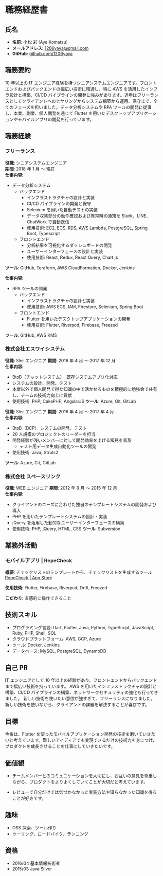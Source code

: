 # 職務経歴書

## 氏名

- **名前**: 小松 彩 (Aya Komatsu)
- **メールアドレス**: 1206yaya@gmail.com
- **GitHub**: [github.com/1206yaya](https://github.com/1206yaya)

## 職務要約

10 年以上の IT エンジニア経験を持つシニアシステムエンジニアです。フロントエンドおよびバックエンドの幅広い技術に精通し、特に AWS を活用したインフラ設計と構築、CI/CD パイプラインの開発に強みがあります。近年はフリーランスとしてクライアントへのヒヤリングからシステム構築から運用、保守まで、全てのフェーズを担いました。データ分析システムや RPA ツールの開発に従事し、本業、副業、個人開発を通じて Flutter を用いたデスクトップアプリケーションやモバイルアプリの開発を行っています。

## 職務経験

### フリーランス

**役職**: シニアシステムエンジニア  
**期間**: 2018 年 1 月 〜 現在  
**仕事内容**:

- データ分析システム
  - バックエンド
    - インフラストラクチャの設計と実装
    - CI/CD パイプラインの開発と保守
    - Selenium を用いた自動テストの実装
    - データ収集部分の動作確認および異常時の通知を Slack、LINE、ChatWork で自動送信
    - 使用技術: EC2, ECS, RDS, AWS Lambda, PostgreSQL, Spring Boot, Typescript
  - フロントエンド
    - 分析結果を可視化するダッシュボードの開発
    - ユーザーインターフェースの設計と実装
    - 使用技術: React, Redux, React Query, Chart.js

**ツール**: GitHub, Teraform, AWS CloudFormation, Docker, Jenkins

**仕事内容**:

- RPA ツールの開発
  - バックエンド
    - インフラストラクチャの設計と実装
    - 使用技術: AWS ECS, IAM, Firestore, Selenium, Spring Boot
  - フロントエンド
    - Flutter を用いたデスクトップアプリケーションの開発
    - 使用技術: Flutter, Riverpod, Firebase, Freezed

**ツール**: GitHub, AWS KMS

### 株式会社エスワイシステム

**役職**: SIer エンジニア
**期間**: 2016 年 4 月 〜 2017 年 12 月  
**仕事内容**:

- BtoB（チャットシステム） ,既存システムアプリ化対応
- システムの設計、開発、テスト
- 本業以外で個人開発で得た知識の中で活かせるものを積極的に勉強会で共有し、チームの技術力向上に貢献
- 使用技術: PHP, CakePHP, AngularJS
  **ツール**: Azure, Git, GitLab

**役職**: SIer エンジニア
**期間**: 2016 年 4 月 〜 2017 年 4 月  
**仕事内容**:

- BtoB（BCP） システムの開発、テスト
- 20 人規模のプロジェクトのリーダーを担当
- 開発経験が浅いメンバーに対して開発効率を上げる知見を普及
  - テスト用データ生成自動化ツールの開発
- 使用技術: Java, Struts2

**ツール**: Azure, Git, GitLab

### 株式会社 スペースリンク

**役職**: WEB エンジニア
**期間**: 2012 年 8 月 〜 2015 年 12 月  
**仕事内容**:

- クライアントのニーズに合わせた独自のテンプレートシステムの開発および導入
- PHP を用いたテンプレートシステムの設計・実装
- jQuery を活用した動的なユーザーインターフェースの構築
- 使用技術: PHP, jQuery, HTML, CSS
  **ツール**: Subversion

## 業務外活動

### モバイルアプリ | RepeCheck

**概要**: チェックリストのテンプレートから、チェックリストを生成するツール
[RepeCheck | App Store](https://itunes.apple.com/app/6541751032)

**使用技術**: Flutter, Firebase, Riverpod, Drift, Freezed

**こだわり**: 直感的に操作できること

## 技術スキル

- プログラミング言語: Dart, Flutter, Java, Python, TypeScript, JavaScript, Ruby, PHP, Shell, SQL
- クラウドプラットフォーム: AWS, GCP, Azure
- ツール: Docker, Jenkins
- データベース: MySQL, PostgreSQL, DynamoDB

## 自己 PR

IT エンジニアとして 10 年以上の経験があり、フロントエンドからバックエンドまで幅広い技術を持っています。
AWS を用いたインフラストラクチャの設計と構築、CI/CD パイプラインの構築、ネットワークセキュリティの強化も行ってきました。
新しい技術を使いたい意欲が強すぎて、フリーランスになりました。新しい技術を使いながら、クライアントの課題を解決することが喜びです。

## 目標

今後は、Flutter を使ったモバイルアプリケーション開発の技術を磨いていきたいと考えています。難しいアイディアでも実現できるだけの技術力を身につけ、プロダクトを成長させることを仕事にしていきたいです。

## 価値観

- チームメンバーとのコミュニケーションを大切にし、お互いの意見を尊重しながら、プロダクトをよりよくしていくことが大切だと考えています。

- レビューで自分だけでは気づかなかった実装方法や知らなかった知識を得ることが好きです。

## 趣味

- OSS 探索、ツール作り
- ツーリング、ロードバイク、ランニング

## 資格

- 2016/04 基本情報技術者
- 2015/03 Java Silver
